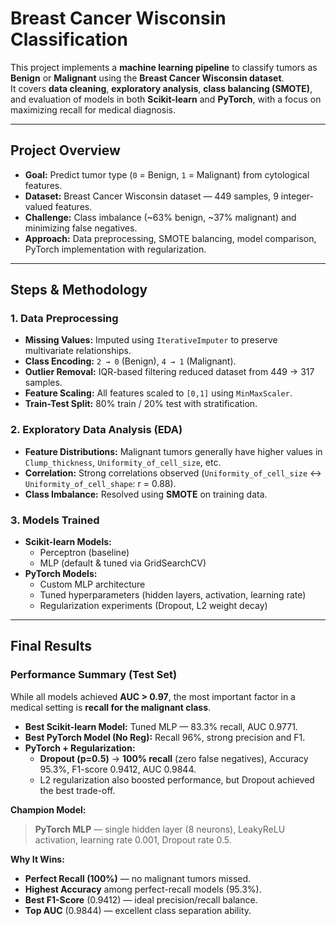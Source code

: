 # Breast Cancer Wisconsin Classification

This project implements a **machine learning pipeline** to classify tumors as **Benign** or **Malignant** using the **Breast Cancer Wisconsin dataset**.  
It covers **data cleaning**, **exploratory analysis**, **class balancing (SMOTE)**, and evaluation of models in both **Scikit-learn** and **PyTorch**, with a focus on maximizing recall for medical diagnosis.

---

## Project Overview
- **Goal:** Predict tumor type (`0` = Benign, `1` = Malignant) from cytological features.
- **Dataset:** Breast Cancer Wisconsin dataset — 449 samples, 9 integer-valued features.
- **Challenge:** Class imbalance (~63% benign, ~37% malignant) and minimizing false negatives.
- **Approach:** Data preprocessing, SMOTE balancing, model comparison, PyTorch implementation with regularization.

---

## Steps & Methodology

### 1. Data Preprocessing
- **Missing Values:** Imputed using `IterativeImputer` to preserve multivariate relationships.
- **Class Encoding:** `2 → 0` (Benign), `4 → 1` (Malignant).
- **Outlier Removal:** IQR-based filtering reduced dataset from 449 → 317 samples.
- **Feature Scaling:** All features scaled to `[0,1]` using `MinMaxScaler`.
- **Train-Test Split:** 80% train / 20% test with stratification.

### 2. Exploratory Data Analysis (EDA)
- **Feature Distributions:** Malignant tumors generally have higher values in `Clump_thickness`, `Uniformity_of_cell_size`, etc.
- **Correlation:** Strong correlations observed (`Uniformity_of_cell_size` ↔ `Uniformity_of_cell_shape`: r = 0.88).
- **Class Imbalance:** Resolved using **SMOTE** on training data.

### 3. Models Trained
- **Scikit-learn Models:**
  - Perceptron (baseline)
  - MLP (default & tuned via GridSearchCV)
- **PyTorch Models:**
  - Custom MLP architecture
  - Tuned hyperparameters (hidden layers, activation, learning rate)
  - Regularization experiments (Dropout, L2 weight decay)

---

## Final Results

### Performance Summary (Test Set)
While all models achieved **AUC > 0.97**, the most important factor in a medical setting is **recall for the malignant class**.

- **Best Scikit-learn Model:** Tuned MLP — 83.3% recall, AUC 0.9771.
- **Best PyTorch Model (No Reg):** Recall 96%, strong precision and F1.
- **PyTorch + Regularization:**  
  - **Dropout (p=0.5)** → **100% recall** (zero false negatives), Accuracy 95.3%, F1-score 0.9412, AUC 0.9844.
  - L2 regularization also boosted performance, but Dropout achieved the best trade-off.

**Champion Model:**  
> **PyTorch MLP** — single hidden layer (8 neurons), LeakyReLU activation, learning rate 0.001, Dropout rate 0.5.

**Why It Wins:**
- **Perfect Recall (100%)** — no malignant tumors missed.
- **Highest Accuracy** among perfect-recall models (95.3%).
- **Best F1-Score** (0.9412) — ideal precision/recall balance.
- **Top AUC** (0.9844) — excellent class separation ability.
